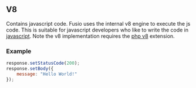 
## V8

Contains javascript code. Fusio uses the internal v8 engine to execute the js 
code. This is suitable for javascript developers who like to write the code in 
[javascript](http://www.fusio-project.org/documentation/v8). Note the v8 
implementation requires the [php v8](https://github.com/pinepain/php-v8) 
extension.

### Example

```javascript
response.setStatusCode(200);
response.setBody({
    message: "Hello World!"
});
```

